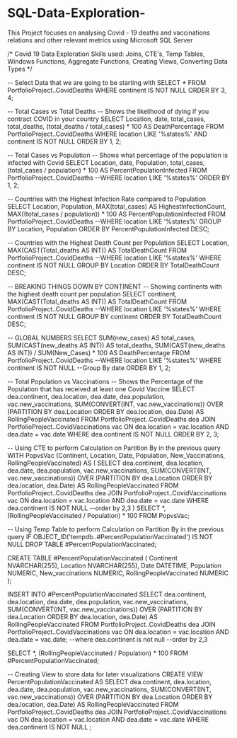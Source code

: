 # SQL-Data-Exploration-
This Project focuses on analysing Covid - 19 deaths and vaccinations relations and other relevant metrics using Microsoft SQL Server

/*
Covid 19 Data Exploration 
Skills used: Joins, CTE's, Temp Tables, Windows Functions, Aggregate Functions, Creating Views, Converting Data Types
*/

-- Select Data that we are going to be starting with
SELECT *
FROM PortfolioProject..CovidDeaths
WHERE continent IS NOT NULL 
ORDER BY 3, 4;

-- Total Cases vs Total Deaths
-- Shows the likelihood of dying if you contract COVID in your country
SELECT
    Location,
    date,
    total_cases,
    total_deaths,
    (total_deaths / total_cases) * 100 AS DeathPercentage
FROM PortfolioProject..CovidDeaths
WHERE location LIKE '%states%'
    AND continent IS NOT NULL 
ORDER BY 1, 2;

-- Total Cases vs Population
-- Shows what percentage of the population is infected with Covid
SELECT
    Location,
    date,
    Population,
    total_cases,
    (total_cases / population) * 100 AS PercentPopulationInfected
FROM PortfolioProject..CovidDeaths
--WHERE location LIKE '%states%'
ORDER BY 1, 2;

-- Countries with the Highest Infection Rate compared to Population
SELECT
    Location,
    Population,
    MAX(total_cases) AS HighestInfectionCount,
    MAX((total_cases / population)) * 100 AS PercentPopulationInfected
FROM PortfolioProject..CovidDeaths
--WHERE location LIKE '%states%'
GROUP BY Location, Population
ORDER BY PercentPopulationInfected DESC;

-- Countries with the Highest Death Count per Population
SELECT
    Location,
    MAX(CAST(Total_deaths AS INT)) AS TotalDeathCount
FROM PortfolioProject..CovidDeaths
--WHERE location LIKE '%states%'
WHERE continent IS NOT NULL 
GROUP BY Location
ORDER BY TotalDeathCount DESC;

-- BREAKING THINGS DOWN BY CONTINENT
-- Showing continents with the highest death count per population
SELECT
    continent,
    MAX(CAST(Total_deaths AS INT)) AS TotalDeathCount
FROM PortfolioProject..CovidDeaths
--WHERE location LIKE '%states%'
WHERE continent IS NOT NULL 
GROUP BY continent
ORDER BY TotalDeathCount DESC;

-- GLOBAL NUMBERS
SELECT
    SUM(new_cases) AS total_cases,
    SUM(CAST(new_deaths AS INT)) AS total_deaths,
    SUM(CAST(new_deaths AS INT)) / SUM(New_Cases) * 100 AS DeathPercentage
FROM PortfolioProject..CovidDeaths
--WHERE location LIKE '%states%'
WHERE continent IS NOT NULL 
--Group By date
ORDER BY 1, 2;

-- Total Population vs Vaccinations
-- Shows the Percentage of the Population that has received at least one Covid Vaccine
SELECT
    dea.continent,
    dea.location,
    dea.date,
    dea.population,
    vac.new_vaccinations,
    SUM(CONVERT(INT, vac.new_vaccinations)) OVER (PARTITION BY dea.Location ORDER BY dea.location, dea.Date) AS RollingPeopleVaccinated
FROM PortfolioProject..CovidDeaths dea
JOIN PortfolioProject..CovidVaccinations vac
    ON dea.location = vac.location
    AND dea.date = vac.date
WHERE dea.continent IS NOT NULL 
ORDER BY 2, 3;

-- Using CTE to perform Calculation on Partition By in the previous query
WITH PopvsVac (Continent, Location, Date, Population, New_Vaccinations, RollingPeopleVaccinated)
AS
(
    SELECT
        dea.continent,
        dea.location,
        dea.date,
        dea.population,
        vac.new_vaccinations,
        SUM(CONVERT(INT, vac.new_vaccinations)) OVER (PARTITION BY dea.Location ORDER BY dea.location, dea.Date) AS RollingPeopleVaccinated
    FROM PortfolioProject..CovidDeaths dea
    JOIN PortfolioProject..CovidVaccinations vac
        ON dea.location = vac.location
        AND dea.date = vac.date
    WHERE dea.continent IS NOT NULL 
    --order by 2,3
)
SELECT
    *,
    (RollingPeopleVaccinated / Population) * 100
FROM PopvsVac;

-- Using Temp Table to perform Calculation on Partition By in the previous query
IF OBJECT_ID('tempdb..#PercentPopulationVaccinated') IS NOT NULL
    DROP TABLE #PercentPopulationVaccinated;

CREATE TABLE #PercentPopulationVaccinated
(
    Continent NVARCHAR(255),
    Location NVARCHAR(255),
    Date DATETIME,
    Population NUMERIC,
    New_vaccinations NUMERIC,
    RollingPeopleVaccinated NUMERIC
);

INSERT INTO #PercentPopulationVaccinated
SELECT
    dea.continent,
    dea.location,
    dea.date,
    dea.population,
    vac.new_vaccinations,
    SUM(CONVERT(INT, vac.new_vaccinations)) OVER (PARTITION BY dea.Location ORDER BY dea.location, dea.Date) AS RollingPeopleVaccinated
FROM PortfolioProject..CovidDeaths dea
JOIN PortfolioProject..CovidVaccinations vac
    ON dea.location = vac.location
    AND dea.date = vac.date;
--where dea.continent is not null 
--order by 2,3

SELECT
    *,
    (RollingPeopleVaccinated / Population) * 100
FROM #PercentPopulationVaccinated;

-- Creating View to store data for later visualizations
CREATE VIEW PercentPopulationVaccinated AS
SELECT
    dea.continent,
    dea.location,
    dea.date,
    dea.population,
    vac.new_vaccinations,
    SUM(CONVERT(INT, vac.new_vaccinations)) OVER (PARTITION BY dea.Location ORDER BY dea.location, dea.Date) AS RollingPeopleVaccinated
FROM PortfolioProject..CovidDeaths dea
JOIN PortfolioProject..CovidVaccinations vac
    ON dea.location = vac.location
    AND dea.date = vac.date
WHERE dea.continent IS NOT NULL ;

